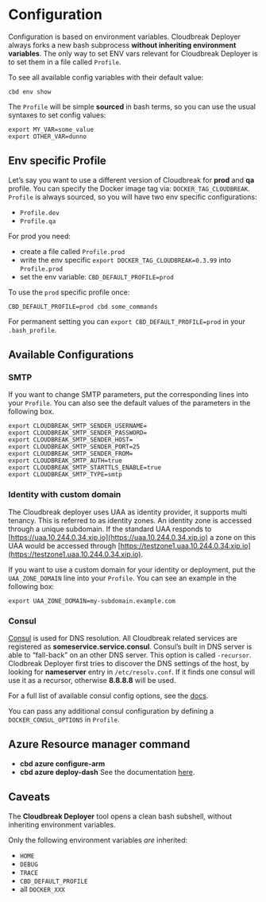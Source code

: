 # Configuration

Configuration is based on environment variables. Cloudbreak Deployer always forks a new bash subprocess **without
inheriting environment variables**. The only way to set ENV vars relevant for Cloudbreak Deployer is to set them
in a file called `Profile`.

To see all available config variables with their default value:

```
cbd env show
```

The `Profile` will be simple **sourced** in bash terms, so you can use the usual syntaxes to set config values:

```
export MY_VAR=some_value
export OTHER_VAR=dunno
```

## Env specific Profile

Let’s say you want to use a different version of Cloudbreak for **prod** and **qa** profile.
You can specify the Docker image tag via: `DOCKER_TAG_CLOUDBREAK`.
`Profile` is always sourced, so you will have two env specific configurations:
- `Profile.dev`
- `Profile.qa`

For prod you need:

- create a file called `Profile.prod`
- write the env specific `export DOCKER_TAG_CLOUDBREAK=0.3.99` into `Profile.prod`
- set the env variable: `CBD_DEFAULT_PROFILE=prod`

To use the `prod` specific profile once:
```
CBD_DEFAULT_PROFILE=prod cbd some_commands
```

For permanent setting you can `export CBD_DEFAULT_PROFILE=prod` in your `.bash_profile`.

## Available Configurations

### SMTP

If you want to change SMTP parameters, put the corresponding lines into your `Profile`. You can also see the default values of the parameters in the following box.
```
export CLOUDBREAK_SMTP_SENDER_USERNAME=
export CLOUDBREAK_SMTP_SENDER_PASSWORD=
export CLOUDBREAK_SMTP_SENDER_HOST=
export CLOUDBREAK_SMTP_SENDER_PORT=25
export CLOUDBREAK_SMTP_SENDER_FROM=
export CLOUDBREAK_SMTP_AUTH=true
export CLOUDBREAK_SMTP_STARTTLS_ENABLE=true
export CLOUDBREAK_SMTP_TYPE=smtp
```

### Identity with custom domain

The Cloudbreak deployer uses UAA as identity provider, it supports multi tenancy. This is referred to as
identity zones. An identity zone is accessed through a unique subdomain. If the standard UAA responds to [https://uaa.10.244.0.34.xip.io](https://uaa.10.244.0.34.xip.io) a zone on this UAA would be accessed
 through [https://testzone1.uaa.10.244.0.34.xip.io](https://testzone1.uaa.10.244.0.34.xip.io).

If you want to use a custom domain for your identity or deployment, put the `UAA_ZONE_DOMAIN` line into your
`Profile`. You can see an example in the following box:
```
export UAA_ZONE_DOMAIN=my-subdomain.example.com
```

### Consul

[Consul](http://consul.io) is used for DNS resolution. All Cloudbreak related services are registered as
**someservice.service.consul**. Consul’s built in DNS server is able to “fall-back” on an other DNS server.
This option is called `-recursor`. Clodbreak Deployer first tries to discover the DNS settings of the host,
by looking for **nameserver** entry in `/etc/resolv.conf`. If it finds one consul will use it as a recursor,
otherwise **8.8.8.8** will be used.

For a full list of available consul config options, see the [docs](https://consul.io/docs/agent/options.html).

You can pass any additional consul configuration by defining a `DOCKER_CONSUL_OPTIONS` in `Profile`.

## Azure Resource manager command
- **cbd azure configure-arm**
- **cbd azure deploy-dash**
See the documentation [here](/azure_pre_prov/#azure-application-setup-with-cloudbreak-deployer).

## Caveats

The **Cloudbreak Deployer** tool opens a clean bash subshell, without inheriting environment variables.

Only the following environment variables _are_ inherited:

- `HOME`
- `DEBUG`
- `TRACE`
- `CBD_DEFAULT_PROFILE`
- all `DOCKER_XXX`
